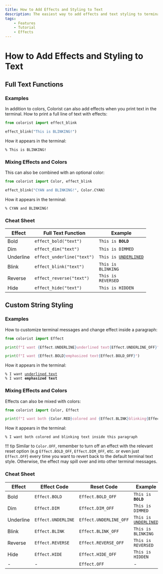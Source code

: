 ```yaml
---
title: How to Add Effects and Styling to Text
description: The easiest way to add effects and text styling to terminal output using Colorist for Python. Includes code examples.
tags:
    - Features
    - Tutorial
    - Effects
---
```


# How to Add Effects and Styling to Text
## Full Text Functions
### Examples
In addition to colors, Colorist can also add effects when you print text in the terminal. How to print a full line of text with effects:

```python linenums="1" hl_lines="3"
from colorist import effect_blink

effect_blink("This is BLINKING!")
```

How it appears in the terminal:

<pre><code>% <span class="effect-blinking">This is BLINKING!</span></code></pre>

### Mixing Effects and Colors
This can also be combined with an optional color:

```python linenums="1" hl_lines="3"
from colorist import Color, effect_blink

effect_blink("CYAN and BLINKING!", Color.CYAN)
```

How it appears in the terminal:

<pre><code>% <span class="effect-blinking fg-cyan">CYAN and BLINKING!</span></code></pre>

### Cheat Sheet

| Effect           | Full Text Function         | Example                                                                          |
| ---------------- | -------------------------- | -------------------------------------------------------------------------------- |
| Bold             | `effect_bold("text")`      | <code>This is <strong>BOLD</strong></code>                                       |
| Dim              | `effect_dim("text")`       | <code>This is <span class="effect-dimmed">DIMMED</span></code>                   |
| Underline        | `effect_underline("text")` | <code>This is <u>UNDERLINED</u></code>                                           |
| Blink            | `effect_blink("text")`     | <code>This is <span class="effect-blinking">BLINKING</span></code>               |
| Reverse          | `effect_reverse("text")`   | <code>This is <span class="bg-bright-white text-contrast">REVERSED</span></code> |
| Hide             | `effect_hide("text")`      | <code>This is <span class="effect-hidden">HIDDEN</span></code>                   |

## Custom String Styling
### Examples
How to customize terminal messages and change effect inside a paragraph:

```python linenums="1" hl_lines="3 5"
from colorist import Effect

print(f"I want {Effect.UNDERLINE}underlined text{Effect.UNDERLINE_OFF}")

print(f"I want {Effect.BOLD}emphasized text{Effect.BOLD_OFF}")
```

How it appears in the terminal:

<pre><code>% I want <u>underlined text</u>
% I want <strong>emphasized text</strong></code></pre>

### Mixing Effects and Colors
Effects can also be mixed with colors:

```python linenums="1" hl_lines="3"
from colorist import Color, Effect

print(f"I want both {Color.RED}colored and {Effect.BLINK}blinking{Effect.BLINK_OFF} text{Color.OFF} inside this paragraph")
```

How it appears in the terminal:

<pre><code>% I want both <span class="fg-red">colored and <span class="effect-blinking">blinking</span> text</span> inside this paragraph</code></pre>

!!! tip
    Similar to `Color.OFF`, remember to turn off an effect with the relevant reset option (e.g `Effect.BOLD_OFF`, `Effect.DIM_OFF`, etc. or even just `Effect.OFF`) every time you want to revert back to the default terminal text style. Otherwise, the effect may spill over and into other terminal messages.

### Cheat Sheet

| Effect           | Effect Code        | Reset Code             | Example                                                                          |
| ---------------- | ------------------ | ---------------------- | -------------------------------------------------------------------------------- |
| Bold             | `Effect.BOLD`      | `Effect.BOLD_OFF`      | <code>This is <strong>BOLD</strong></code>                                       |
| Dim              | `Effect.DIM`       | `Effect.DIM_OFF`       | <code>This is <span class="effect-dimmed">DIMMED</span></code>                   |
| Underline        | `Effect.UNDERLINE` | `Effect.UNDERLINE_OFF` | <code>This is <u>UNDERLINED</u></code>                                           |
| Blink            | `Effect.BLINK`     | `Effect.BLINK_OFF`     | <code>This is <span class="effect-blinking">BLINKING</span></code>               |
| Reverse          | `Effect.REVERSE`   | `Effect.REVERSE_OFF`   | <code>This is <span class="bg-bright-white text-contrast">REVERSED</span></code> |
| Hide             | `Effect.HIDE`      | `Effect.HIDE_OFF`      | <code>This is <span class="effect-hidden">HIDDEN</span></code>                   |
| -                | -                  | `Effect.OFF`           | -                                                                                |
